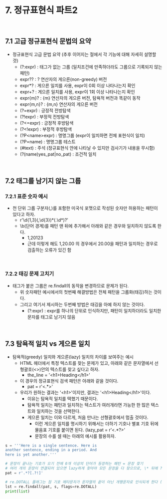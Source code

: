 # 7. 정규표현식 파트2
<br>

## 7.1 고급 정규표현식 문법의 요약
- 정규표현식 고급 문법 요약 (추후 이어지는 절에서 각 기능에 대해 자세히 설명할 것)
  - (?:expr) : 태그가 없는 그룹 (일치조건에 만족하더라도 그룹으로 기록되지 않는 패턴)
  - expr?? : ? 연산자의 게으른(non-greedy) 버전
  - expr*? : 게으른 일치를 사용, expr이 0회 이상 나타나는지 확인
  - expr+? : 게으른 일치를 사용, expr이 1회 이상 나타나는지 확인
  - expr{m}? : {m} 연산자의 게으른 버전, 탐욕적 버전과 똑같이 동작
  - expr{m,n}? : {m,n} 연산자의 게으른 버전
  - (?=expr) : 긍정적 전방탐색
  - (?!expr) : 부정적 전방탐색
  - (?<=expr) : 긍정적 후방탐색
  - (?<!expr) : 부정적 후방탐색
  - (?P<name\>expr) : 명명그룹 (expr이 일치하면 전체 표현식이 일치)
  - (?P=name) : 명명그룹 테스트
  - (#text) : 주석 (정규표현식 안에 나타날 수 있지만 검사기가 내용을 무시함)
  - (?(name)yes_pat|no_pat) : 조건적 일치
  
<br>

## 7.2 태그를 남기지 않는 그룹
### 7.2.1 표준 숫자 예시
- 천 단위 그룹 구분자(,)를 포함한 미국식 포맷으로 작성된 숫자만 허용하는 패턴이 있다고 하자.
  - r'\d{1,3}(,\d{3})\*(\.\d\*)?'
  - \b(단어 경계)를 패턴 맨 뒤에 추가해서 아래와 같은 경우와 일치하지 않도록 한다.
    - 1,20123
    - 근데 이렇게 해도 1,20.00 의 경우에서 20.00을 패턴과 일치하는 경우로 검출하는 오류가 있긴 함
<br>

### 7.2.2 태깅 문제 고치기
- 태그가 붙은 그룹은 re.findall의 동작을 변경하므로 문제가 된다.
  - 위 숫자패턴 예시에서의 첫번째 해결방법은 전체 패턴을 그룹화(태깅)하는 것이다.
  - 그리고 여기서 제시하는 두번째 방법은 태깅을 아예 하지 않는 것이다.
    - (?:expr) : expr를 하나의 단위로 인식하지만, 패턴이 일치하더라도 일치한 문자를 태그로 남기지 않음
<br>

## 7.3 탐욕적 일치 vs 게으른 일치
- 탐욕적(greedy) 일치와 게으른(lazy) 일치의 차이를 보여주는 예시
  - HTML 헤더에서 특정 텍스트를 찾는 문제가 있고, 아래와 같은 문자열에서 선형괄호(<\>)안의 텍스트를 찾고 싶다고 하자.
    - the_line = '<h1\>Heading</h1\>'
  - 이 경우의 정규표현식 검색 패턴은 아래와 같을 것이다.
    - pat = r'<.*\>'
  - 우리가 원하는 결과는 '<h1\>'이지만, 결과는 '<h1\>Heading</h1\>'이다.
    - 이유는 탐욕적 일치를 택했기 때문이다.
    - 탐욕적 일치는 패턴과 일치하는 텍스트가 여러개라면 가능한 한 많은 텍스트와 일치하는 것을 선택한다.
    - 게으른 일치는 이와 다르게, 처음 만나는 선형괄호에서 멈출 것이다.
      - 이런 게으른 일치를 명시하기 위해서는 더하기 기호나 별표 기호 뒤에 물음표 기호를 붙이면 된다. (lazy_pat = r'<.\*?\>'
      - 문장의 수를 셀 때는 아래의 예시를 활용하자.

```python
s = '''Here is a single sentence. Here is
another sentence, ending in a period. And 
here is yet another.'''

# 문장이 끝나는 기호가 오기 전에 0개 이상의 단어가 등장하는 패턴 = 문장 찾기
# 여러 개의 문장이 연결되어 있으면 lazy하게 찾아야 모든 문장을 다 찾으므로, \* 뒤에 ?를 붙여준다 
pat = r'.*?[.?!]'

# re.DOTALL 플래그는 점 기호 메타문자가 문자열의 끝이 아닌 개행문자로 인식되게 한다 (더 짧게 쓰려면 re.S로 쓸 수 있음)
lst = re.findall(pat, s, flags=re.DOTALL)
print(list)
```



  


